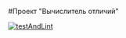 #Проект "Вычислитель отличий"

[![testAndLint](https://github.com/88888888RON/frontend-project-lvl2/actions/workflows/testAndLint.yml/badge.svg)](https://github.com/88888888RON/frontend-project-lvl2/actions/workflows/testAndLint.yml)
